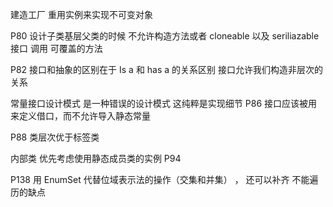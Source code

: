 建造工厂 重用实例来实现不可变对象

P80  设计子类基层父类的时候 不允许构造方法或者 cloneable 以及 seriliazable 接口 调用 可覆盖的方法

P82 接口和抽象的区别在于 Is a 和 has a 的关系区别
接口允许我们构造非层次的关系


常量接口设计模式 是一种错误的设计模式 这纯粹是实现细节  P86
接口应该被用来定义借口，而不允许导入静态常量

P88 类层次优于标签类

内部类 优先考虑使用静态成员类的实例 P94

P138 用 EnumSet 代替位域表示法的操作（交集和并集） ，
 还可以补齐 不能遍历的缺点

